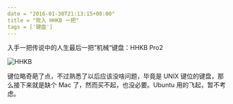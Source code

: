 ```yaml
---
date = "2016-01-30T21:13:15+08:00"
title = "败入 HHKB 一把"
tags = ['键盘']
---
```


入手一把传说中的人生最后一把”机械“键盘：HHKB Pro2

![HHKB](http://7xivdp.com1.z0.glb.clouddn.com/jpg/2016/1/8c7235c9ee1ab8c61ddb67c746b7e64d.jpg/xyz  "情怀键盘")

键位略奇葩了点，不过熟悉了以后应该没啥问题，毕竟是 UNIX 键位的键盘，那么接下来就是缺个 Mac 了，然而买不起，也没必要。Ubuntu 用的飞起，暂不考虑。